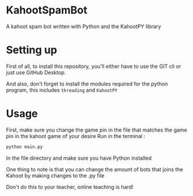 # KahootSpamBot
A kahoot spam bot written with Python and the KahootPY library


# Setting up

First of all, to install this repository, you'll either have to use the GIT cli or just use GitHub Desktop.

And also, don't forget to install the modules required for the python program, this includes `threading` and `KahootPY`

# Usage

First, make sure you change the game pin in the file that matches the game pin in the kahoot game of your desire
Run in the terminal :
```bash
python main.py
```
In the file directory and make sure you have Python installed

One thing to note is that you can change the amount of bots that joins the Kahoot by making changes to the .py file

Don't do this to your teacher, online teaching is hard!
